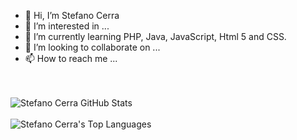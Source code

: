 - 👋 Hi, I’m Stefano Cerra
- 👀 I’m interested in ...
- 🌱 I’m currently learning PHP, Java, JavaScript, Html 5 and CSS.
- 💞️ I’m looking to collaborate on ...
- 📫 How to reach me ...

<!---
stefanocerra/stefanocerra is a ✨ special ✨ repository because its `README.md` (this file) appears on your GitHub profile.
You can click the Preview link to take a look at your changes.
--->
<br>
<br>

<img alt="Stefano Cerra GitHub Stats" src="https://github-readme-stats.vercel.app/api?username=stefanocerra&show_icons=true&hide_border=true&count_private=true&hide=stars&title_color=#000000&include_all_commits=true" />

<br>
<br>
<img alt="Stefano Cerra's Top Languages" src="https://github-readme-stats.vercel.app/api/top-langs/?username=stefanocerra&hide_border=true" />
